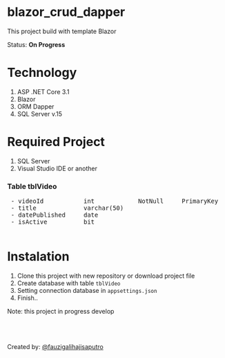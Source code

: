 # blazor_crud_dapper
 This project build with template Blazor
 
 Status: <b>On Progress</b>
 
 # Technology
 1. ASP .NET Core 3.1
 2. Blazor
 3. ORM Dapper
 4. SQL Server v.15
 
 # Required Project
 1. SQL Server
 2. Visual Studio IDE or another
 
  <h3>Table tblVideo</h3>
 <pre>
 - videoId           int            NotNull     PrimaryKey    AutoIncrement
 - title             varchar(50)
 - datePublished     date
 - isActive          bit
 </pre>
 
 # Instalation
1. Clone this project with new repository or download project file
2. Create database with table <code>tblVideo</code>
3. Setting connection database in <code>appsettings.json</code>
4. Finish..

Note: this project in progress develop

<br><br><br>Created by: <a href="https://www.instagram.com/fauzigalihajisaputro/">@fauzigalihajisaputro</a>
